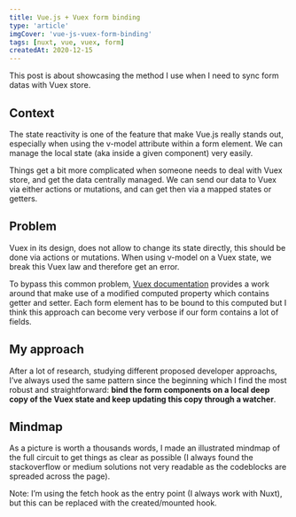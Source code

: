 ```yaml
---
title: Vue.js + Vuex form binding
type: 'article'
imgCover: 'vue-js-vuex-form-binding'
tags: [nuxt, vue, vuex, form]
createdAt: 2020-12-15
---
```


This post is about showcasing the method I use when I need to sync form datas with Vuex store.
<!--more-->

## Context

The state reactivity is one of the feature that make Vue.js really stands out, especially when using the v-model attribute within a form element. We can manage the local state (aka inside a given component) very easily.  

Things get a bit more complicated when someone needs to deal with Vuex store, and get the data centrally managed. We can send our data to Vuex via either actions or mutations, and can get then via a mapped states or getters.

## Problem

Vuex in its design, does not allow to change its state directly, this should be done via actions or mutations.  When using v-model on a Vuex state, we break this Vuex law and therefore get an error.

To bypass this common problem, [Vuex documentation](https://vuex.vuejs.org/guide/forms.html) provides a work around that make use of a modified computed property which contains getter and setter. Each form element has to be bound to this computed but I think this approach can become very verbose if our form contains a lot of fields.

## My approach

After a lot of research, studying different proposed developer approachs, I’ve always used the same pattern since the beginning which I find the most robust and straightforward: **bind the form components on a local deep copy of the Vuex state and keep updating this copy through a watcher**. 

## Mindmap

As a picture is worth a thousands words, I made an illustrated mindmap of the full circuit to get things as clear as possible (I always found the stackoverflow or medium solutions not very readable as the codeblocks are spreaded across the page).

<a href="/img/posts/vue-js-vuex-form-binding_1.png" target="_blank" rel="noopener noreferer">
    <v-nuxt-image title="vuex form update circuit mindmap" path="vue-js-vuex-form-binding_1.png"></v-nuxt-image>
</a>

Note: I’m using the fetch hook as the entry point (I always work with Nuxt), but this can be replaced with the created/mounted hook.